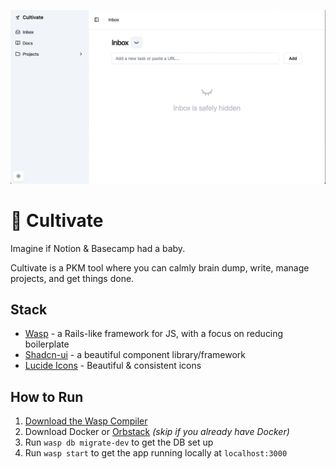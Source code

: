 ![cultivate](/public/og-image.webp)

# 🌱 Cultivate

Imagine if Notion & Basecamp had a baby. 

Cultivate is a PKM tool where you can calmly brain dump, write, manage projects, and get things done.

## Stack

- [Wasp](https://wasp.sh) - a Rails-like framework for JS, with a focus on reducing boilerplate
- [Shadcn-ui](https://ui.shadcn.com/) - a beautiful component library/framework
- [Lucide Icons](https://lucide.dev/) - Beautiful & consistent icons

## How to Run

1. [Download the Wasp Compiler](https://wasp.sh/docs/quick-start)
2. Download Docker or [Orbstack](https://orbstack.dev/) _(skip if you already have Docker)_
3. Run `wasp db migrate-dev` to get the DB set up
4. Run `wasp start` to get the app running locally at `localhost:3000`
